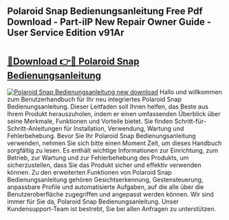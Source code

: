 ## Polaroid Snap Bedienungsanleitung Free Pdf Download - Part-ilP New Repair Owner Guide - User Service Edition v91Ar

# <h2><a href="http://df3ttho.blite.top/?on=Polaroid+Snap+Bedienungsanleitung">🔗Download 👉🔴 Polaroid Snap Bedienungsanleitung</a></h2>

[![Polaroid Snap Bedienungsanleitung new download](https://i.imgur.com/lujVjoI.png)](http://df3ttho.blite.top/?on=Polaroid+Snap+Bedienungsanleitung)
Hallo und willkommen zum Benutzerhandbuch für Ihr neu integriertes Polaroid Snap Bedienungsanleitung. Dieser Leitfaden soll Ihnen helfen, das Beste aus Ihrem Produkt herauszuholen, indem er einen umfassenden Überblick über seine Merkmale, Funktionen und Vorteile bietet. Sie finden Schritt-für-Schritt-Anleitungen für Installation, Verwendung, Wartung und Fehlerbehebung. Bevor Sie Ihr Polaroid Snap Bedienungsanleitung verwenden, nehmen Sie sich bitte einen Moment Zeit, um dieses Handbuch sorgfältig zu lesen. Es enthält wichtige Informationen zur Einrichtung, zum Betrieb, zur Wartung und zur Fehlerbehebung des Produkts, um sicherzustellen, dass Sie das Produkt sicher und effektiv verwenden können. Zu den erweiterten Funktionen von Polaroid Snap Bedienungsanleitung gehören Gesichtserkennung, Gestensteuerung, anpassbare Profile und automatisierte Aufgaben, auf die alle über die Benutzeroberfläche zugegriffen und angepasst werden können. Wir sind immer für Sie da, Polaroid Snap Bedienungsanleitung. Unser Kundensupport-Team ist bestrebt, Sie bei allen Anfragen zu unterstützen.
